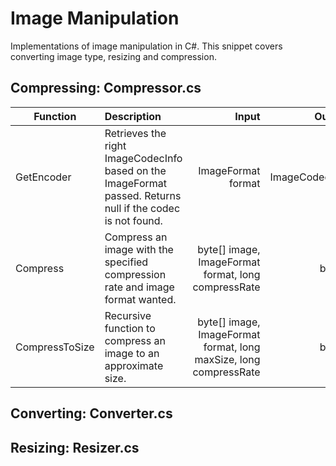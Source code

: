 # Image Manipulation
Implementations of image manipulation in C#. This snippet covers converting image type, resizing and compression.

## Compressing: Compressor.cs
| Function        |Description           | Input  | Output|
| ------------- |:-------------| -----:|-----:|
|GetEncoder| Retrieves the right ImageCodecInfo based on the ImageFormat passed. Returns null if the codec is not found. | ImageFormat format |ImageCodecInfo |
| Compress    | Compress an image with the specified compression rate and image format wanted.|byte[] image, ImageFormat format, long compressRate | byte[]|
| CompressToSize | Recursive function to compress an image to an approximate size.| byte[] image, ImageFormat format, long maxSize, long compressRate | byte[] |

## Converting: Converter.cs

## Resizing: Resizer.cs
